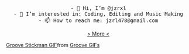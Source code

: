 <p align="center">
<samp>
<br>
- 👋 Hi, I’m @jzrxl
 </br>
- 👀 I’m interested in: Coding, Editing and Music Making
<br>
- 📫 How to reach me: jzrl478@gmail.com
 </br>
 <p align="center">
<a href="https://dhjzrl.carrd.co/">  > More < </a>
   </p>
</samp>
 </p>


<div class="tenor-gif-embed" data-postid="17755675" data-share-method="host" data-aspect-ratio="1" data-width="100%"><a href="https://tenor.com/view/groove-stickman-meme-dancing-gif-17755675">Groove Stickman GIF</a>from <a href="https://tenor.com/search/groove-gifs">Groove GIFs</a></div> <script type="text/javascript" async src="https://tenor.com/embed.js"></script>